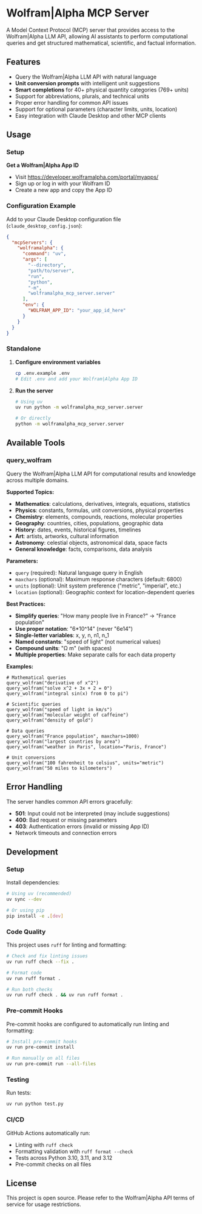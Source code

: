 # Wolfram|Alpha MCP Server

A Model Context Protocol (MCP) server that provides access to the Wolfram|Alpha LLM API, allowing AI assistants to perform computational queries and get structured mathematical, scientific, and factual information.

## Features

- Query the Wolfram|Alpha LLM API with natural language
- **Unit conversion prompts** with intelligent unit suggestions
- **Smart completions** for 40+ physical quantity categories (769+ units)
- Support for abbreviations, plurals, and technical units
- Proper error handling for common API issues
- Support for optional parameters (character limits, units, location)
- Easy integration with Claude Desktop and other MCP clients

## Usage

### Setup

**Get a Wolfram|Alpha App ID**
- Visit https://developer.wolframalpha.com/portal/myapps/
- Sign up or log in with your Wolfram ID
- Create a new app and copy the App ID

### Configuration Example

Add to your Claude Desktop configuration file (`claude_desktop_config.json`):

```json
{
  "mcpServers": {
    "wolframalpha": {
      "command": "uv",
      "args": [
        "--directory",
        "path/to/server",
        "run",
        "python",
        "-m",
        "wolframalpha_mcp_server.server"
      ],
      "env": {
        "WOLFRAM_APP_ID": "your_app_id_here"
      }
    }
  }
}
```

### Standalone

1. **Configure environment variables**
   ```bash
   cp .env.example .env
   # Edit .env and add your Wolfram|Alpha App ID
   ```

2. **Run the server**
   ```bash
   # Using uv
   uv run python -m wolframalpha_mcp_server.server

   # Or directly
   python -m wolframalpha_mcp_server.server
   ```

## Available Tools

### query_wolfram

Query the Wolfram|Alpha LLM API for computational results and knowledge across multiple domains.

**Supported Topics:**
- **Mathematics**: calculations, derivatives, integrals, equations, statistics
- **Physics**: constants, formulas, unit conversions, physical properties
- **Chemistry**: elements, compounds, reactions, molecular properties
- **Geography**: countries, cities, populations, geographic data
- **History**: dates, events, historical figures, timelines
- **Art**: artists, artworks, cultural information
- **Astronomy**: celestial objects, astronomical data, space facts
- **General knowledge**: facts, comparisons, data analysis

**Parameters:**
- `query` (required): Natural language query in English
- `maxchars` (optional): Maximum response characters (default: 6800)
- `units` (optional): Unit system preference ("metric", "imperial", etc.)
- `location` (optional): Geographic context for location-dependent queries

**Best Practices:**
- **Simplify queries**: "How many people live in France?" → "France population"
- **Use proper notation**: "6*10^14" (never "6e14")
- **Single-letter variables**: x, y, n, n1, n_1
- **Named constants**: "speed of light" (not numerical values)
- **Compound units**: "Ω m" (with spaces)
- **Multiple properties**: Make separate calls for each data property

**Examples:**
```
# Mathematical queries
query_wolfram("derivative of x^2")
query_wolfram("solve x^2 + 3x + 2 = 0")
query_wolfram("integral sin(x) from 0 to pi")

# Scientific queries
query_wolfram("speed of light in km/s")
query_wolfram("molecular weight of caffeine")
query_wolfram("density of gold")

# Data queries
query_wolfram("France population", maxchars=1000)
query_wolfram("largest countries by area")
query_wolfram("weather in Paris", location="Paris, France")

# Unit conversions
query_wolfram("100 fahrenheit to celsius", units="metric")
query_wolfram("50 miles to kilometers")
```

## Error Handling

The server handles common API errors gracefully:
- **501**: Input could not be interpreted (may include suggestions)
- **400**: Bad request or missing parameters
- **403**: Authentication errors (invalid or missing App ID)
- Network timeouts and connection errors

## Development

### Setup

Install dependencies:
```bash
# Using uv (recommended)
uv sync --dev

# Or using pip
pip install -e .[dev]
```

### Code Quality

This project uses `ruff` for linting and formatting:

```bash
# Check and fix linting issues
uv run ruff check --fix .

# Format code
uv run ruff format .

# Run both checks
uv run ruff check . && uv run ruff format .
```

### Pre-commit Hooks

Pre-commit hooks are configured to automatically run linting and formatting:

```bash
# Install pre-commit hooks
uv run pre-commit install

# Run manually on all files
uv run pre-commit run --all-files
```

### Testing

Run tests:
```bash
uv run python test.py
```

### CI/CD

GitHub Actions automatically run:
- Linting with `ruff check`
- Formatting validation with `ruff format --check`
- Tests across Python 3.10, 3.11, and 3.12
- Pre-commit checks on all files

## License

This project is open source. Please refer to the Wolfram|Alpha API terms of service for usage restrictions.
